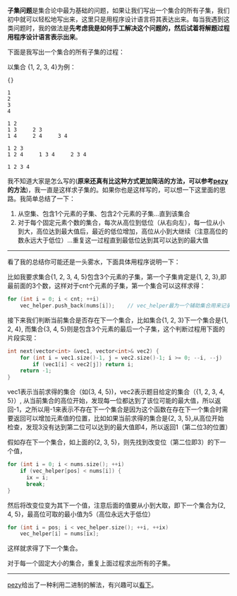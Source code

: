 **子集问题**是集合论中最为基础的问题，如果让我们写出一个集合的所有子集，我们初中就可以轻松地写出来，这里只是用程序设计语言将其表达出来。每当我遇到这类问题时，我的做法是**先考虑我是如何手工解决这个问题的，然后试着将解题过程用程序设计语言表示出来**。   
   
下面是我写出一个集合的所有子集的过程：
   
以集合 {1, 2, 3, 4}为例：  
   
    {}   
    
    1   
    2   
    3   
    4    
    
    1 2     
    1 3     2 3
    1 4     2 4     3 4    
    
    1 2 3     
    1 2 4     1 3 4     2 3 4    
    
    1 2 3 4    
我不知道大家是怎么写的(**原来还真有比这种方式更加简洁的方法，可以参考[pezy](https://github.com/pezy/LeetCode/tree/master/071.%20Subsets%20II)的方法**)，我一直是这样求子集的。如果你也是这样写的，可以想一下这里面的思路。我简单总结了一下：  
   
1. 从空集、包含1个元素的子集、包含2个元素的子集...直到该集合
2. 对于每个固定元素个数的集合，每次从高位到低位（从右向左），每一位从小到大，高位达到最大值后，最近的低位增加，高位从小到大继续（注意高位的数永远大于低位）...重复这一过程直到最低位达到其可以达到的最大值   
   
***
看了我的总结你可能还是一头雾水，下面具体用程序说明一下：   
   
比如我要求集合{1, 2, 3, 4, 5}包含3个元素的子集，第一个子集肯定是{1, 2, 3},即最前面的3个数，这样对于cnt个元素的子集，第一个集合可以这样求得：   
```cpp
for (int i = 0; i < cnt; ++i)
    vec_helper.push_back(nums[i]);    // vec_helper最为一个辅助集合用来记录每次求得的集合
```
接下来我们判断当前集合是否存在下一个集合，比如集合{1, 2, 3}下一个集合是{1, 2, 4}, 而集合{3, 4, 5}则是包含3个元素的最后一个子集，这个判断过程用下面的片段实现：   
```cpp
int next(vector<int> &vec1, vector<int>& vec2) {
    for (int i = vec1.size()-1, j = vec2.size()-1; i >= 0; --i, --j)
        if (vec1[i] < vec2[j]) return i;
    return -1;
}
```
vec1表示当前求得的集合（如{3, 4, 5})，vec2表示题目给定的集合（{1, 2, 3, 4, 5}）, 从当前集合的高位开始，发现每一位都达到了该位可能的最大值，所以返回-1，之所以用-1来表示不存在下一个集合是因为这个函数在存在下一个集合时需要返回可以增加元素值的位置，比如如果当前求得的集合是{2, 3, 5},从高位开始检查，发现3没有达到第二位可以达到的最大值即4，所以返回1（第二位3的位置）   
   
假如存在下一个集合，如上面的{2, 3, 5}，则先找到改变位（第二位即3）的下一个值，
```cpp
for (int i = 0; i < nums.size(); ++i)
    if (vec_helper[pos] < nums[i]) {
      ix = i;
      break;
}
```
然后将改变位变为其下一个值，注意后面的值要从小到大取，即下一个集合为{2, 4, 5}，最高位可取的最小值为5（高位永远大于低位）
```cpp
for (int i = pos; i < vec_helper.size(); ++i, ++ix)
    vec_helper[i] = nums[ix];
```
这样就求得了下一个集合。
    
对于每一个固定大小的集合，重复上面过程求出所有的子集。   
***
[pezy](https://github.com/pezy/LeetCode/tree/master/063.%20Subsets)给出了一种利用二进制的解法，有兴趣可以[看下](https://github.com/pezy/LeetCode/tree/master/063.%20Subsets)。
